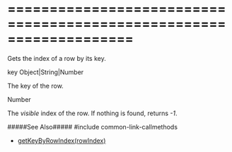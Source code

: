 ===================================================================
===================================================================

<!--shortDescription-->
Gets the index of a row by its key.
<!--/shortDescription-->

<!--paramName1-->key<!--/paramName1-->
<!--paramType1-->Object|String|Number<!--/paramType1-->
<!--paramDescription1-->
The key of the row.
<!--/paramDescription1-->

<!--returnType-->Number<!--/returnType-->
<!--returnDescription-->
The *visible* index of the row. If nothing is found, returns *-1*.
<!--/returnDescription-->

<!--fullDescription-->
#####See Also#####
#include common-link-callmethods
- [getKeyByRowIndex(rowIndex)]({basewidgetpath}/Methods/#getKeyByRowIndexrowIndex)
<!--/fullDescription-->